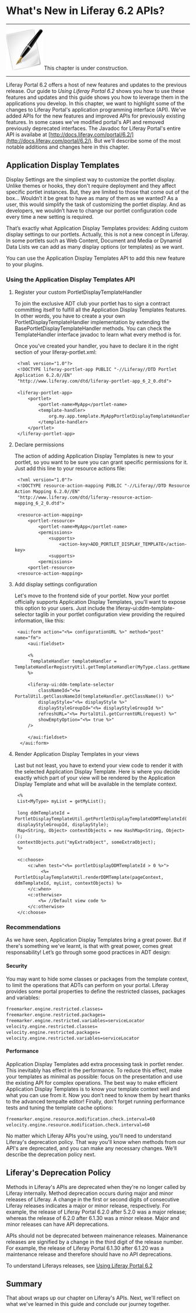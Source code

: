 # What's New in Liferay 6.2 APIs? [](id=whats-new-in-liferay-6-2-apis-liferay-portal-6-2-dev-guide-en)

---

![Note](../../images/tip-pen-paper.png) This chapter is under construction. 

---

Liferay Portal 6.2 offers a host of new features and updates to the previous
release. Our guide to *Using Liferay Portal 6.2* shows you how to use these
features and updates and this guide shows you how to leverage them in the
applications you develop. In this chapter, we want to highlight some of the
changes to Liferay Portal's application programming interface (API). We've added
APIs for the new features and improved APIs for previously existing features. In
some cases we've modified portal's API and removed previously deprecated
interfaces. The Javadoc for Liferay Portal's entire API is availabe at
[http://docs.liferay.com/portal/6.2/](http://docs.liferay.com/portal/6.2/). But
we'll describe some of the most notable additions and changes here in this
chapter. 

<!-- NOTE TO CONTRIBUTERS

Add content describing your API changes. If a section related to your feature
already exists, integrate your content with that section. Otherwise, add a new
section and content describing the your feature's new or modified API. 

Example,

    ## FeatureXYZ

    Describe your new/modified API here

Briefly describe your feature, even if it's an existing feature from the
previous release. Explain what the new or modified API does and whow how to use
it by way of code example. 

If your feature is already described in another chapter of the Dev Guide,
consider describing the API change there instead of here in this chapter. If you
do write about it in another chapter, still mention the API change here in this
chapter and refer to that other chapter and section. That way readers can locate
your API change description from this chapter.

Example,

    ## Message Bus FeatureXYZ

    You can now to x, y, and z in the Message Bus API. See the Using Message Bus
    section of Chapter 6 for details. 

-->

## Application Display Templates [](id=application-display-templates-liferay-portal-6-2-dev-guide-14-en)

Display Settings are the simpliest way to customize the portlet display. Unlike themes or hooks, they don't require deployment and they affect specific portlet instances. But, they are limited to those that come out of the box... Wouldn’t it be great to have as many of them as we wanted? As a user, this would simplify the task of customizing the portlet display. And as developers, we wouldn’t have to change our portlet configuration code every time a new setting is required.
 
That’s exactly what Application Display Templates provides: Adding custom display settings to our portlets. Actually, this is not a new concept in Liferay. In some portlets such as Web Content, Document and Media or Dynamid Data Lists we can add as many display options (or templates) as we want.

You can use the Application Display Templates API to add this new feature to your plugins.

### Using the Application Display Templates API [](id=application-display-templates-api-liferay-portal-6-2-dev-guide-14-en)

1. Register your custom PortletDisplayTemplateHandler

   To join the exclusive ADT club your portlet has to sign a contract committing itself to fulfill all the Application Display Templates features. In other words, you have to create a your own PortletDisplayTemplateHandler implementation by extending the BasePortletDisplayTemplateHandler methods. You can check the TemplateHandler interface javadoc to learn what every method is for.
 
   Once you've created your handler, you have to declare it in the right section of your liferay-portlet.xml:

    	<?xml version="1.0"?>
    	<!DOCTYPE liferay-portlet-app PUBLIC "-//Liferay//DTD Portlet Application 6.2.0//EN" 
    	"http://www.liferay.com/dtd/liferay-portlet-app_6_2_0.dtd">
    
    	<liferay-portlet-app>
    		<portlet>
    	 		<portlet-name>MyApp</portlet-name>
    			<template-handler>
    	 			org.my.app.template.MyAppPortletDisplayTemplateHandler
    	 		</template-handler>
    		</portlet>
    	</liferay-portlet-app>

2. Declare permissions

   The action of adding Application Display Templates is new to your portlet, so you want to be sure you can grant specific permissions for it. Just add this line to your resource actions file:

    	<?xml version="1.0"?>
    	<!DOCTYPE resource-action-mapping PUBLIC "-//Liferay//DTD Resource Action Mapping 6.2.0//EN" 
    	"http://www.liferay.com/dtd/liferay-resource-action-mapping_6_2_0.dtd">
    	
    	<resource-action-mapping>
    		<portlet-resource>
    	 		<portlet-name>MyApp</portlet-name>
    	 		<permissions>
    	 			<supports>
    	 				<action-key>ADD_PORTLET_DISPLAY_TEMPLATE</action-key>
    				<supports>
    	 		<permissions>
    		<portlet-resource>
    	<resource-action-mapping>
	 
3. Add display settings configuration

   Let's move to the frontend side of your portlet. Now your portlet officially supports Application Display Templates, you'll want to expose this option to your users. Just include the liferay-ui:ddm-template-selector taglib in your portlet configuration view providing the required information, like this:
 
    	<aui:form action="<%= configurationURL %>" method="post" name="fm">
    	 	<aui:fieldset> 
    	 
    		<%
    		 TemplateHandler templateHandler = TemplateHandlerRegistryUtil.getTemplateHandler(MyType.class.getName());
    		%>
    		  
    		<liferay-ui:ddm-template-selector
    			classNameId="<%= PortalUtil.getClassNameId(templateHandler.getClassName()) %>"
    			displayStyle="<%= displayStyle %>"
    			displayStyleGroupId="<%= displayStyleGroupId %>"
    			refreshURL="<%= PortalUtil.getCurrentURL(request) %>"
    			showEmptyOption="<%= true %>"
    		/> 
    
    		</aui:fieldset>
    	 </aui:form>
 
4. Render Application Display Templates in your views

   Last but not least, you have to extend your view code to render it with the selected Application Display Template. Here is where you decide exactly which part of your view will be rendered by the Application Display Template and what will be available in the template context.
 
    	<%
    	List<MyType> myList = getMyList();
    
    	long ddmTemplateId = PortletDisplayTemplateUtil.getPortletDisplayTemplateDDMTemplateId(
    	displayStyleGroupId, displayStyle);
    	Map<String, Object> contextObjects = new HashMap<String, Object>();
    	contextObjects.put("myExtraObject", someExtraObject);
    	%>
    
    	<c:choose>
    		<c:when test="<%= portletDisplayDDMTemplateId > 0 %>">
    			 <%= PortletDisplayTemplateUtil.renderDDMTemplate(pageContext, ddmTemplateId, myList, contextObjects) %>
    		</c:when>
    		<c:otherwise>
    	 		<%= //Default view code %>
    	 	</c:otherwise>
    	</c:choose>


### Recommendations [](id=adt-recommendations-liferay-portal-6-2-dev-guide-14-en)

As we have seen, Application Display Templates bring a great power. But if there's something we've learnt, is that with great power, comes great responsability!  Let’s go through some good practices in ADT design:
 
#### Security [](id=adt-security-liferay-portal-6-2-dev-guide-14-en)
You may want to hide some classes or packages from the template context, to limit the operations that ADTs can perform on your portal. Liferay provides some portal  properties to define the restricted classes, packages and variables:

	freemarker.engine.restricted.classes= 
	freemarker.engine.restricted.packages=
	freemarker.engine.restricted.variables=serviceLocator 
	velocity.engine.restricted.classes= 
	velocity.engine.restricted.packages=
	velocity.engine.restricted.variables=serviceLocator

#### Performance [](id=adt-performance-liferay-portal-6-2-dev-guide-14-en)
Application Display Templates add extra processing task in portlet render. This inevitably has effect in the performance. To reduce this effect, make your templates as minimal as possible: focus on the presentation and use the existing API for complex operations. The best way to make efficient Application Display Templates is to know your template context well and what you can use from it. Now you don’t need to know them by heart thanks to the advanced tempalte editor! Finally, don't forget running performance tests and tuning the template cache options:

	freemarker.engine.resource.modification.check.interval=60 
	velocity.engine.resource.modification.check.interval=60

No matter which Liferay APIs you're using, you'll need to understand Liferay's
deprecation policy. That way you'll know when methods from our API's are
deprecated, and you can make any necessary changes. We'll describe the
deprecation policy next. 

## Liferay's Deprecation Policy [](id=liferays-deprecation-policy-liferay-portal-6-2-dev-guide-02-en)

Methods in Liferay's APIs are deprecated when they're no longer called by
Liferay internally. Method deprecation occurs during major and minor releases of
Liferay. A change in the first or second digits of consecutive Liferay releases
indicates a major or minor release, respectively. For example, the release of
Liferay Portal 6.2.0 after 5.2.0 was a major release; whereas the release of
6.2.0 after 6.1.30 was a minor release. Major and minor releases can have API
deprecations. 

APIs should not be deprecated between mainenance releases. Mainenance releases
are signified by a change in the third digit of the release number. For example,
the release of Liferay Portal 6.1.30 after 6.1.20 was a maintenance release and
therefore should have no API deprecations. 

To understand Liferays releases, see [Using Liferay Portal
6.2](https://www.liferay.com/documentation/liferay-portal/6.2/user-guide/-/ai/understanding-liferays-releases-liferay-portal-6-2-user-guide-15-en)

## Summary [](id=summary-liferay-portal-6-2-dev-guide-14-en)

That about wraps up our chapter on Liferay's APIs. Next, we'll reflect on what
we've learned in this guide and conclude our journey together. 

